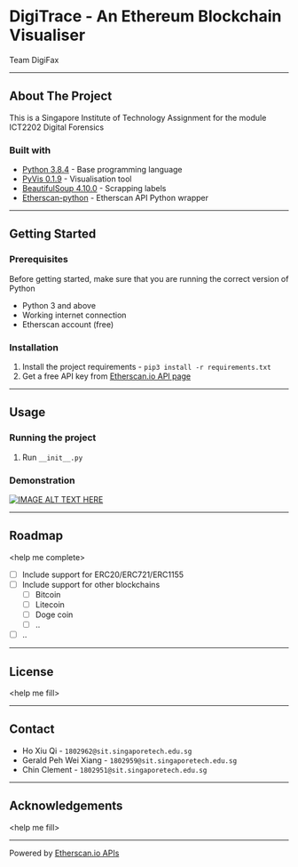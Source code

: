 # DigiTrace - An Ethereum Blockchain Visualiser

Team DigiFax

---

## About The Project

This is a Singapore Institute of Technology Assignment for the module ICT2202 Digital Forensics


### Built with

- [Python 3.8.4](https://www.python.org/downloads/) - Base programming language
- [PyVis 0.1.9](https://pyvis.readthedocs.io/en/latest/) - Visualisation tool
- [BeautifulSoup 4.10.0](https://beautiful-soup-4.readthedocs.io/en/latest/) - Scrapping labels
- [Etherscan-python](https://github.com/pcko1/etherscan-python) - Etherscan API Python wrapper

---

## Getting Started

### Prerequisites

Before getting started, make sure that you are running the correct version of Python

- Python 3 and above
- Working internet connection
- Etherscan account (free)

### Installation

1. Install the project requirements - ```pip3 install -r requirements.txt```
2. Get a free API key from [Etherscan.io API page](https://etherscan.io/apis#misc)

---

## Usage

### Running the project

1. Run ```__init__.py```

### Demonstration
[![IMAGE ALT TEXT HERE](https://img.youtube.com/vi/jCUTFR-LUfE/0.jpg)](https://www.youtube.com/watch?v=jCUTFR-LUfE)

---

## Roadmap

\<help me complete>

- [ ] Include support for ERC20/ERC721/ERC1155
- [ ] Include support for other blockchains
  - [ ] Bitcoin
  - [ ] Litecoin
  - [ ] Doge coin
  - [ ] ..
- [ ] ..

---

## License

\<help me fill>

---

## Contact

- Ho Xiu Qi - ```1802962@sit.singaporetech.edu.sg```
- Gerald Peh Wei Xiang - ```1802959@sit.singaporetech.edu.sg```
- Chin Clement - ```1802951@sit.singaporetech.edu.sg```

---

## Acknowledgements

\<help me fill>

---

Powered by [Etherscan.io APIs](https://etherscan.io/apis#misc)